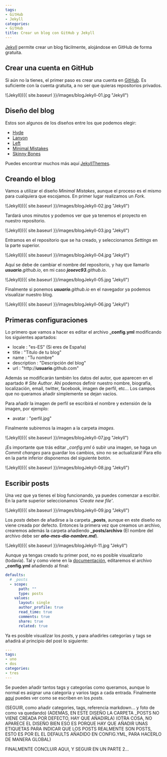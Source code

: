 ```yaml
---
tags:
- GitHub
- Jekyll
categories:
- GitHub
title: Crear un blog con GitHub y Jekyll
---
```

[Jekyll](http://jekyllrb.com/) permite crear un blog fácilmente, alojándose en GitHub de forma gratuita. 

## Crear una cuenta en GitHub

Si aún no la tienes, el primer paso es crear una cuenta en [GitHub](https://github.com/). Es suficiente con la cuenta gratuita, a no ser que quieras repositorios privados.

![Jekyll]({{ site.baseurl }}/images/blogJekyll-01.jpg "Jekyll")

## Diseño del blog

Estos son algunos de los diseños entre los que podemos elegir:

* [Hyde](https://github.com/poole/hyde)
* [Lanyon](https://github.com/poole/lanyon)
* [Left](https://github.com/holman/left)
* [Minimal Mistakes](https://github.com/mmistakes/minimal-mistakes)
* [Skinny Bones](https://github.com/mmistakes/skinny-bones-jekyll)

Puedes encontrar muchos más aquí [JekyllThemes](http://jekyllthemes.org/).

## Creando el blog

Vamos a utilizar el diseño *Minimal Mistakes*, aunque el proceso es el mismo para cualquiera que escojamos. En primer lugar realizamos un *Fork*.

![Jekyll]({{ site.baseurl }}/images/blogJekyll-02.jpg "Jekyll")

Tardará unos minutos y podemos ver que ya tenemos el proyecto en nuestro repositorio.

![Jekyll]({{ site.baseurl }}/images/blogJekyll-03.jpg "Jekyll")

Entramos en el repositorio que se ha creado, y seleccionamos *Settings* en la parte superior.

![Jekyll]({{ site.baseurl }}/images/blogJekyll-04.jpg "Jekyll")

Aquí se debe de cambiar el nombre del repositorio, y hay que llamarlo _**usuario**.github.io_, en mi caso _**josevc93**.github.io_.

![Jekyll]({{ site.baseurl }}/images/blogJekyll-05.jpg "Jekyll")

Finalmente si ponemos _**usuario**.github.io_ en el navegador ya podemos visualizar nuestro blog.

![Jekyll]({{ site.baseurl }}/images/blogJekyll-06.jpg "Jekyll")

## Primeras configuraciones

Lo primero que vamos a hacer es editar el archivo **_config.yml** modificando los siguientes apartados:

* locale  : "es-ES" (Si eres de España)
* title   : "Titulo de tu blog"
* name    : "Tu nombre"
* description : "Descripción del blog"
* url     : "http://**usuario**.github.com"

Además se modificarán también los datos del autor, que aparecen en el apartado *# Site Author*. Ahí podemos definir nuestro nombre, biografía, localización, email, twitter, facebook, imagen de perfil, etc... Los campos que no queramos añadir simplemente se dejan vacíos. 

Para añadir la imagen de perfil se escribirá el nombre y extensión de la imagen, por ejemplo:

* avatar           : "perfil.jpg"

Finalmente subiremos la imagen a la carpeta *images*.

![Jekyll]({{ site.baseurl }}/images/blogJekyll-07.jpg "Jekyll")

¡Es importante que trás editar *_config.yml* ó subir una imagen, se haga un *Commit changes* para guardar los cambios, sino no se actualizará! Para ello en la parte inferior disponemos del siguiente botón.

![Jekyll]({{ site.baseurl }}/images/blogJekyll-08.jpg "Jekyll")

## Escribir posts

Una vez que ya tienes el blog funcionando, ya puedes comenzar a escribir. En la parte superior seleccionamos *'Create new file'*.

![Jekyll]({{ site.baseurl }}/images/blogJekyll-09.jpg "Jekyll")

Los *posts* deben de añadirse a la carpeta **_posts**, aunque en este diseño no viene creada por defecto. Entonces la primera vez que creamos un archivo, crearemos además la carpeta añadiendo **_posts/archivo** (El nombre del archivo debe ser **_año-mes-dia-nombre.md_**).

![Jekyll]({{ site.baseurl }}/images/blogJekyll-11.jpg "Jekyll")

Aunque ya tengas creado tu primer post, no es posible visualizarlo (todavía). Tal y como viene en la [documentación](https://mmistakes.github.io/minimal-mistakes/docs/posts/), editaremos el archivo **_config.yml** añadiendo al final:

```yml
defaults:
  # _posts
  - scope:
      path: ""
      type: posts
    values:
      layout: single
      author_profile: true
      read_time: true
      comments: true
      share: true
      related: true
```

Ya es posible visualizar los *posts*, y para añadirles categorías y tags se añadirá al principio del post lo siguiente:

```yml
---
tags:
- uno
- dos
categories:
- tres
---
```

Se pueden añadir tantos tags y categorías como queramos, aunque lo normal es asignar una categoría y varios tags a cada entrada. Finalmente [aquí](https://github.com/adam-p/markdown-here/wiki/Markdown-Cheatsheet) puedes ver como se escriben en los *posts*.




(SEGUIR, como añadir categories, tags, referencia markdown... y foto de como va quedando)
(ADEMAS, EN ESTE DISEÑO LA CARPETA _POSTS NO VIENE CREADA POR DEFECTO, HAY QUE AÑADIRLA)
(OTRA COSA, NO APARECE EL DISEÑO BIEN ESO ES PORQUE HAY QUE AÑADIR UNAS ETIQUETAS PARA INDICAR QUE LOS POSTS REALMENTE SON POSTS, ESTO ES POR EL EL DEFAULTS AÑADIDO EN CONFIG.YML, PARA HACERLO DE MANERA GLOBAL)

FINALMENTE CONCLUIR AQUI, Y SEGUIR EN UN PARTE 2...
